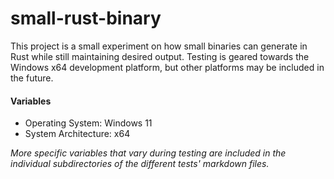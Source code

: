# small-rust-binary
This project is a small experiment on how small binaries can generate in Rust while still maintaining desired output. Testing is geared towards the Windows x64 development platform, but other platforms may be included in the future.

#### Variables
- Operating System: Windows 11
- System Architecture: x64

*More specific variables that vary during testing are included in the individual subdirectories of the different tests' markdown files.*
